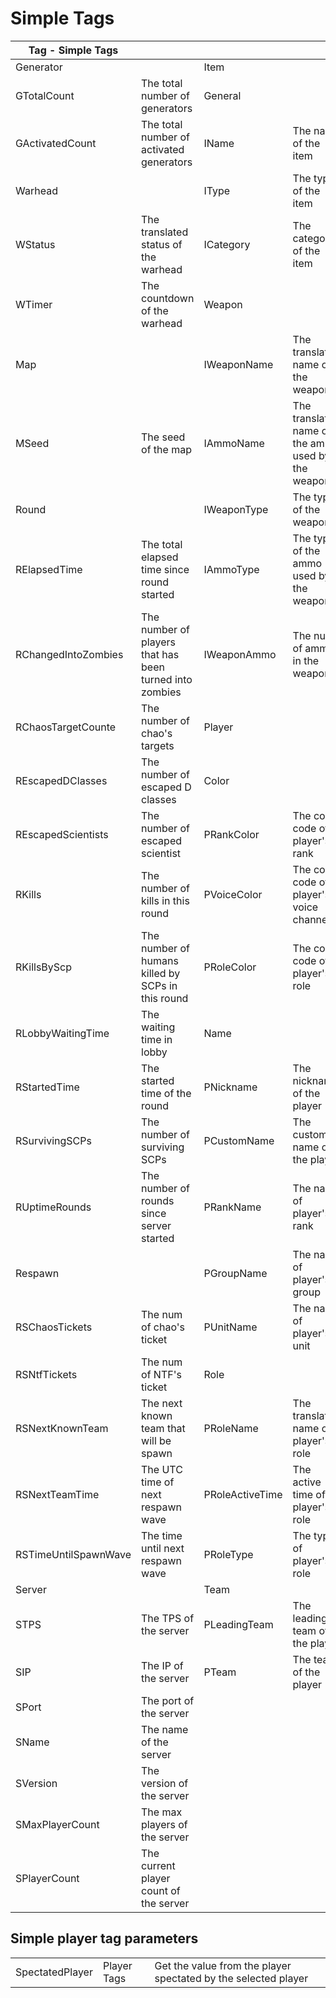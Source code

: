 # Simple Tags
| Tag - Simple Tags    | | | |
| -------------------- | -------------------- | -------------------- | -------------------- |
| Generator            | | Item | |
| GTotalCount          | The total number of generators | General |  |
| GActivatedCount      | The total number of activated generators | IName | The name of the item |
| Warhead              | | IType | The type of the item |
| WStatus              | The translated status of the warhead | ICategory | The category of the item |
| WTimer               | The countdown of the warhead | Weapon |  |
| Map                  | | IWeaponName | The translated name of the weapon |
| MSeed                | The seed of the map | IAmmoName | The translated name of the ammo used by the weapon |
| Round                | | IWeaponType | The type of the weapon |
| RElapsedTime         | The total elapsed time since round started | IAmmoType | The type of the ammo used by the weapon |
| RChangedIntoZombies  | The number of players that has been turned into zombies | IWeaponAmmo | The num of ammo in the weapon |
| RChaosTargetCounte   | The number of chao's targets | Player |
| REscapedDClasses     | The number of escaped D classes | Color |  |
| REscapedScientists   | The number of escaped scientist | PRankColor | The color code of player's rank |
| RKills               | The number of kills in this round | PVoiceColor | The color code of player's voice channel |
| RKillsByScp          | The number of humans killed by SCPs in this round | PRoleColor | The color code of player's role |
| RLobbyWaitingTime    | The waiting time in lobby | Name |  |
| RStartedTime         | The started time of the round | PNickname | The nickname of the player |
| RSurvivingSCPs       | The number of surviving SCPs | PCustomName | The custom name of the player |
| RUptimeRounds        | The number of rounds since server started | PRankName | The name of player's rank |
| Respawn | | PGroupName | The name of player's group |
| RSChaosTickets       | The num of chao's ticket | PUnitName | The name of player's unit |
| RSNtfTickets         | The num of NTF's ticket | Role |  |
| RSNextKnownTeam      | The next known team that will be spawn | PRoleName | The translated name of player's role |
| RSNextTeamTime       | The UTC time of next respawn wave | PRoleActiveTime | The active time of player's role |
| RSTimeUntilSpawnWave | The time until next respawn wave | PRoleType | The type of player's role |
| Server               | | Team |  |
| STPS                 | The TPS of the server | PLeadingTeam | The leading team of the player |
| SIP                  | The IP of the server | PTeam | The team of the player |
| SPort                | The port of the server |  |  |
| SName                | The name of the server |  |  |
| SVersion             | The version of the server |  |  |
| SMaxPlayerCount      | The max players of the server |  |  |
| SPlayerCount         | The current player count of the server |  |  |
## Simple player tag parameters
||||
| --------------------- | --------------------- | --------------------- |
| SpectatedPlayer       | Player Tags | Get the value from the player spectated by the selected player |
